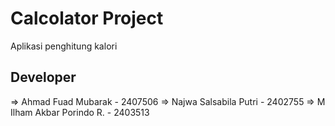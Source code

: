 # Calcolator Project
Aplikasi penghitung kalori

## Developer
=> Ahmad Fuad Mubarak - 2407506
=> Najwa Salsabila Putri - 2402755
=> M Ilham Akbar Porindo R. - 2403513

